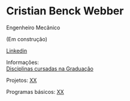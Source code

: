 # Cristian Benck Webber
Engenheiro Mecânico

(Em construção)

[Linkedin](https://www.linkedin.com/in/cristianwebber/)

Informações:  
[Disciplinas cursadas na Graduação](https://github.com/WebberAI/Info/blob/main/Disciplinas%20UCS.ipynb)  

Projetos:
[XX](XX)

Programas básicos:
[XX](XX)
